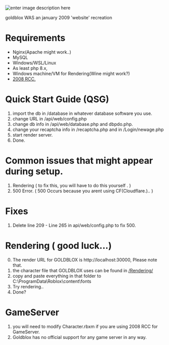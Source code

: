 ![enter image description here](https://raw.githubusercontent.com/miikart/rbx09-latest/refs/heads/main-src/images/GOLDBLOX.png)



goldblox WAS an january 2009 'website' recreation
# Requirements
 - Nginx(Apache might work..)
 - MySQL
 - Windows/WSL/Linux
 - As least php 8.x,
 - Windows machine/VM for Rendering(Wine might work?)
 - [2008 RCC.](https://archive.robloxopolis.com/files//Clients/RBXGS)

# Quick Start Guide (QSG)

 1. import the db in /database in whatever database software you use.
 2. change URL in /api/web/config.php
 3. change db info in /api/web/database.php and dbpdo.php.
 4. change your recaptcha info in /recaptcha.php and in /Login/newage.php
 5. start render server.
 6. Done.
# Common issues that might appear during setup.
1. Rendering ( to fix this, you will have to do this yourself . )
2. 500 Error. ( 500 Occurs because you arent using CF(Cloudflare.).. )
# Fixes
1. Delete line 209 - Line 265 in api/web/config.php to fix 500.
 # Rendering ( good luck...)
0. The render URL for GOLDBLOX is http://localhost:30000, Please note that.
1. the character file that GOLDBLOX uses  can be found in [/Rendering/](https://github.com/miikart/rbx09-latest/tree/main-src/Rendering)
2. copy and paste everything in that folder to C:\ProgramData\Roblox\content\fonts 
3. Try rendering..
4. Done?
# GameServer
1. you will need to modify Character.rbxm if you are using 2008 RCC for GameServer.
2. Goldblox has no official support for any game server in any way. 
